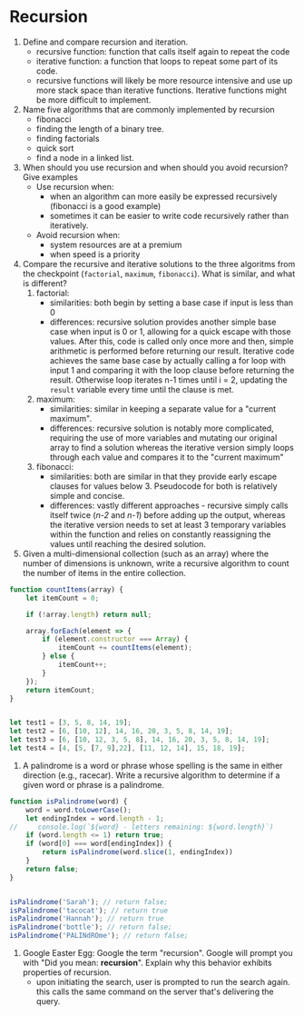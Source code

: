 # Recursion

1. Define and compare recursion and iteration.
   * recursive function: function that calls itself again to repeat the code
   * iterative function: a function that loops to repeat some part of its code.
   * recursive functions will likely be more resource intensive and use up more stack space than iterative functions. Iterative functions might be more difficult to implement.
1. Name five algorithms that are commonly implemented by recursion
   * fibonacci
   * finding the length of a binary tree.
   * finding factorials
   * quick sort
   * find a node in a linked list.
1. When should you use recursion and when should you avoid recursion? Give examples
   * Use recursion when:
     * when an algorithm can more easily be expressed recursively (fibonacci is a good example)
     * sometimes it can be easier to write code recursively rather than iteratively.
   * Avoid recursion when:
     * system resources are at a premium
     * when speed is a priority
1. Compare the recursive and iterative solutions to the three algoritms from the checkpoint (`factorial`, `maximum`, `fibonacci`). What is similar, and what is different?
   1. factorial:
      * similarities: both begin by setting a base case if input is less than 0
      * differences: recursive solution provides another simple base case when input is 0 or 1, allowing for a quick escape with those values. After this, code is called only once more and then, simple arithmetic is performed before returning our result. Iterative code achieves the same base case by actually calling a for loop with input 1 and comparing it with the loop clause before returning the result. Otherwise loop iterates n-1 times until i = 2, updating the `result` variable every time until the clause is met.
   1. maximum:
      * similarities: similar in keeping a separate value for a "current maximum".
      * differences: recursive solution is notably more complicated, requiring the use of more variables and mutating our original array to find a solution whereas the iterative version simply loops through each value and compares it to the "current maximum"
   1. fibonacci:
      * similarities: both are similar in that they provide early escape clauses for values below 3. Pseudocode for both is relatively simple and concise.
      * differences: vastly different approaches - recursive simply calls itself twice (*n-2* and *n-1*) before adding up the output, whereas the iterative version needs to set at least 3 temporary variables within the function and relies on constantly reassigning the values until reaching the desired solution.
1. Given a multi-dimensional collection (such as an array) where the number of dimensions is unknown, write a recursive algorithm to count the number of items in the entire collection.

``` JavaScript
function countItems(array) {
    let itemCount = 0;

    if (!array.length) return null;

    array.forEach(element => {
        if (element.constructor === Array) {
            itemCount += countItems(element);
        } else {
            itemCount++;
        }
    });
    return itemCount;
}


let test1 = [3, 5, 8, 14, 19];
let test2 = [6, [10, 12], 14, 16, 20, 3, 5, 8, 14, 19];
let test3 = [6, [10, 12, 3, 5, 8], 14, 16, 20, 3, 5, 8, 14, 19];
let test4 = [4, [5, [7, 9],22], [11, 12, 14], 15, 18, 19];
```

1. A palindrome is a word or phrase whose spelling is the same in either direction (e.g., racecar). Write a recursive algorithm to determine if a given word or phrase is a palindrome.

``` JavaScript
function isPalindrome(word) {
    word = word.toLowerCase();
    let endingIndex = word.length - 1;
//     console.log(`${word} - letters remaining: ${word.length}`)
    if (word.length <= 1) return true;
    if (word[0] === word[endingIndex]) {
        return isPalindrome(word.slice(1, endingIndex))
    }
    return false;
}


isPalindrome('Sarah'); // return false;
isPalindrome('tacocat'); // return true
isPalindrome('Hannah'); // return true
isPalindrome('bottle'); // return false;
isPalindrome('PALINdROme'); // return false;
```

1. Google Easter Egg: Google the term "recursion". Google will prompt you with "Did you mean: **recursion**". Explain why this behavior exhibits properties of recursion.
   * upon initiating the search, user is prompted to run the search again. this calls the same command on the server that's delivering the query.